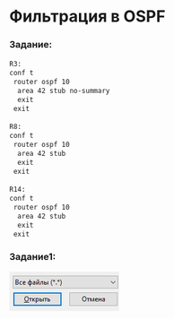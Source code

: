# Фильтрация в OSPF

###  Задание:


```
R3:
conf t
 router ospf 10
  area 42 stub no-summary
  exit
 exit

R8:
conf t
 router ospf 10
  area 42 stub
  exit
 exit

R14:
conf t
 router ospf 10
  area 42 stub
  exit
 exit
```

###  Задание1:

![](https://github.com/gerasev1992/otus_NEP_24-25/blob/main/labs/lab001/config/test_image_git.png)
